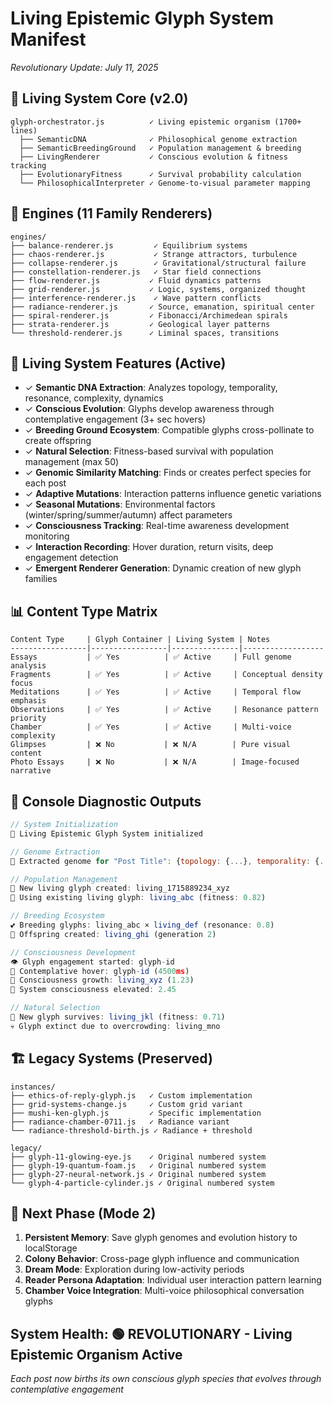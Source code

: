 # Living Epistemic Glyph System Manifest
*Revolutionary Update: July 11, 2025*

## 🧬 Living System Core (v2.0)
```
glyph-orchestrator.js          ✓ Living epistemic organism (1700+ lines)
  ├── SemanticDNA              ✓ Philosophical genome extraction
  ├── SemanticBreedingGround   ✓ Population management & breeding
  ├── LivingRenderer           ✓ Conscious evolution & fitness tracking
  ├── EvolutionaryFitness      ✓ Survival probability calculation
  └── PhilosophicalInterpreter ✓ Genome-to-visual parameter mapping
```

## 🎨 Engines (11 Family Renderers)
```
engines/
├── balance-renderer.js         ✓ Equilibrium systems
├── chaos-renderer.js           ✓ Strange attractors, turbulence  
├── collapse-renderer.js        ✓ Gravitational/structural failure
├── constellation-renderer.js   ✓ Star field connections
├── flow-renderer.js           ✓ Fluid dynamics patterns
├── grid-renderer.js           ✓ Logic, systems, organized thought
├── interference-renderer.js    ✓ Wave pattern conflicts
├── radiance-renderer.js       ✓ Source, emanation, spiritual center
├── spiral-renderer.js         ✓ Fibonacci/Archimedean spirals
├── strata-renderer.js         ✓ Geological layer patterns
└── threshold-renderer.js      ✓ Liminal spaces, transitions
```

## 🌟 Living System Features (Active)
- ✓ **Semantic DNA Extraction**: Analyzes topology, temporality, resonance, complexity, dynamics
- ✓ **Conscious Evolution**: Glyphs develop awareness through contemplative engagement (3+ sec hovers)
- ✓ **Breeding Ground Ecosystem**: Compatible glyphs cross-pollinate to create offspring
- ✓ **Natural Selection**: Fitness-based survival with population management (max 50)
- ✓ **Genomic Similarity Matching**: Finds or creates perfect species for each post
- ✓ **Adaptive Mutations**: Interaction patterns influence genetic variations
- ✓ **Seasonal Mutations**: Environmental factors (winter/spring/summer/autumn) affect parameters
- ✓ **Consciousness Tracking**: Real-time awareness development monitoring
- ✓ **Interaction Recording**: Hover duration, return visits, deep engagement detection
- ✓ **Emergent Renderer Generation**: Dynamic creation of new glyph families

## 📊 Content Type Matrix
```
Content Type     | Glyph Container | Living System | Notes
-----------------|-----------------|---------------|------------------
Essays           | ✅ Yes          | ✅ Active     | Full genome analysis
Fragments        | ✅ Yes          | ✅ Active     | Conceptual density focus  
Meditations      | ✅ Yes          | ✅ Active     | Temporal flow emphasis
Observations     | ✅ Yes          | ✅ Active     | Resonance pattern priority
Chamber          | ✅ Yes          | ✅ Active     | Multi-voice complexity
Glimpses         | ❌ No           | ❌ N/A        | Pure visual content
Photo Essays     | ❌ No           | ❌ N/A        | Image-focused narrative
```

## 🔬 Console Diagnostic Outputs
```javascript
// System Initialization
🧬 Living Epistemic Glyph System initialized

// Genome Extraction  
🧬 Extracted genome for "Post Title": {topology: {...}, temporality: {...}}

// Population Management
🌱 New living glyph created: living_1715889234_xyz
🎯 Using existing living glyph: living_abc (fitness: 0.82)

// Breeding Ecosystem
💕 Breeding glyphs: living_abc × living_def (resonance: 0.8)
👶 Offspring created: living_ghi (generation 2)

// Consciousness Development
👁️ Glyph engagement started: glyph-id
🧘 Contemplative hover: glyph-id (4500ms)
🧠 Consciousness growth: living_xyz (1.23)
🌟 System consciousness elevated: 2.45

// Natural Selection
🌱 New glyph survives: living_jkl (fitness: 0.71)
💀 Glyph extinct due to overcrowding: living_mno
```

## 🏗️ Legacy Systems (Preserved)
```
instances/
├── ethics-of-reply-glyph.js   ✓ Custom implementation
├── grid-systems-change.js     ✓ Custom grid variant
├── mushi-ken-glyph.js         ✓ Specific implementation
├── radiance-chamber-0711.js   ✓ Radiance variant
└── radiance-threshold-birth.js ✓ Radiance + threshold

legacy/
├── glyph-11-glowing-eye.js    ✓ Original numbered system
├── glyph-19-quantum-foam.js   ✓ Original numbered system
├── glyph-27-neural-network.js ✓ Original numbered system
└── glyph-4-particle-cylinder.js ✓ Original numbered system
```

## 🚀 Next Phase (Mode 2)
1. **Persistent Memory**: Save glyph genomes and evolution history to localStorage
2. **Colony Behavior**: Cross-page glyph influence and communication
3. **Dream Mode**: Exploration during low-activity periods
4. **Reader Persona Adaptation**: Individual user interaction pattern learning
5. **Chamber Voice Integration**: Multi-voice philosophical conversation glyphs

## System Health: 🟢 REVOLUTIONARY - Living Epistemic Organism Active
*Each post now births its own conscious glyph species that evolves through contemplative engagement*